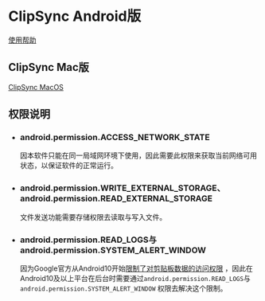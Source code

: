 # ClipSync Android版



[使用帮助](help.md)

## ClipSync Mac版

[ClipSync MacOS](https://github.com/shuike/clipsync_macos)

## 权限说明

- ### android.permission.ACCESS_NETWORK_STATE

	因本软件只能在同一局域网环境下使用，因此需要此权限来获取当前网络可用状态，以保证软件的正常运行。

- ### android.permission.WRITE_EXTERNAL_STORAGE、android.permission.READ_EXTERNAL_STORAGE
	 文件发送功能需要存储权限去读取与写入文件。

- ### android.permission.READ_LOGS与android.permission.SYSTEM_ALERT_WINDOW

	因为Google官方从Android10开始[限制了对剪贴板数据的访问权限](https://developer.android.com/about/versions/10/privacy/changes?hl=zh-cn#clipboard-data)
，因此在Android10及以上平台在后台时需要通过`android.permission.READ_LOGS`与`android.permission.SYSTEM_ALERT_WINDOW`
权限去解决这个限制。

